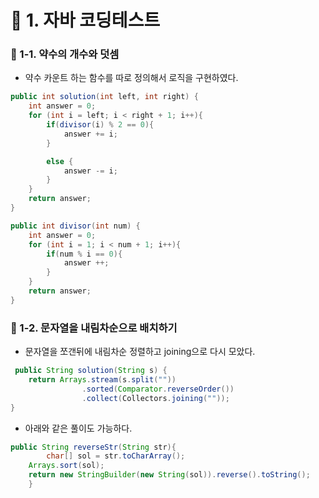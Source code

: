 # 📌 1. 자바 코딩테스트
### 📌 1-1. 약수의 개수와 덧셈
- 약수 카운트 하는 함수를 따로 정의해서 로직을 구현하였다.
```java
public int solution(int left, int right) {
    int answer = 0;
    for (int i = left; i < right + 1; i++){
        if(divisor(i) % 2 == 0){
            answer += i;
        }

        else {
            answer -= i;
        }
    }
    return answer;
}

public int divisor(int num) {
    int answer = 0;
    for (int i = 1; i < num + 1; i++){
        if(num % i == 0){
            answer ++;
        }
    }
    return answer;
}
```

### 📌 1-2. 문자열을 내림차순으로 배치하기
- 문자열을 쪼갠뒤에 내림차순 정렬하고 joining으로 다시 모았다.
```java
 public String solution(String s) {
    return Arrays.stream(s.split(""))
                .sorted(Comparator.reverseOrder())
                .collect(Collectors.joining(""));
}
```
- 아래와 같은 풀이도 가능하다.
```java
public String reverseStr(String str){
        char[] sol = str.toCharArray();
    Arrays.sort(sol);
    return new StringBuilder(new String(sol)).reverse().toString();
    }
```